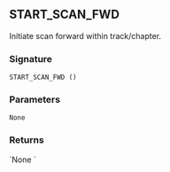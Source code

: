## START\_SCAN\_FWD

Initiate scan forward within track/chapter.


### Signature

`START_SCAN_FWD ()`


### Parameters

`None`


### Returns

\`None
\`